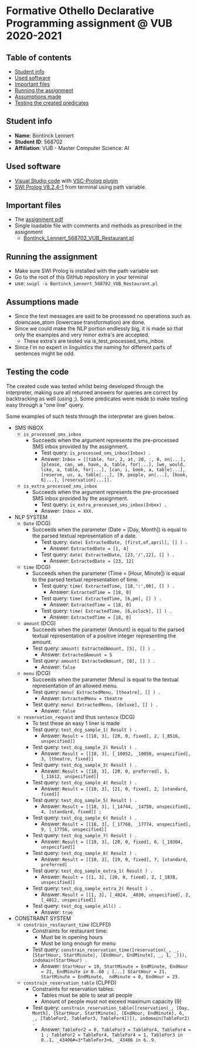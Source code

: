 # Formative Othello Declarative Programming assignment @ VUB 2020-2021 

## Table of contents
- [Student info](#student-info)
- [Used software](#used-software)
- [Important files](#important-files)
- [Running the assignment](#running-the-assignment)
- [Assumptions made](#assumptions-made)
- [Testing the created predicates](#testing-the-created-predicates)

## Student info
- **Name**: Bontinck Lennert
- **Student ID**: 568702
- **Affiliation**: VUB - Master Computer Science: AI

## Used software
- [Visual Studio code](https://code.visualstudio.com/Download) with [VSC-Prolog plugin](https://marketplace.visualstudio.com/items?itemName=arthurwang.vsc-prolog)
- [SWI Prolog V8.2.4-1](https://www.swi-prolog.org/download/stable) from terminal using path variable.

## Important files
- The [assignment pdf](assignment.pdf)
- Single loadable file with comments and methods as prescribed in the assignment
   - [Bontinck_Lennert_568702_VUB_Restaurant.pl](Bontinck_Lennert_568702_VUB_Restaurant.pl)

## Running the assignment
- Make sure SWI Prolog is installed with the path variable set
- Go to the root of this GitHub repository in your terminal
- use:  ```swipl -s Bontinck_Lennert_568702_VUB_Restaurant.pl```

## Assumptions made
   - Since the text messages are said to be processed no operations such as downcase_atom (lowercase transformation) are done.
   - Since we could make the NLP portion endlessly big, it is made so that only the examples and very minor extra's are accepted.
      - These extra's are tested via is_test_processed_sms_inbox.
   - Since I'm no expert in linguistics the naming for different parts of sentences might be odd.

## Testing the code

The created code was tested whilst being developed through the interpreter, making sure all returned answers for queries are correct by backtracking as well (using ;). Some predicates were made to make testing easy through a "one line" query.

Some examples of such tests through the interpreter are given below.

- SMS INBOX
   - ```is_processed_sms_inbox```
      - Succeeds when the argument represents the pre-processed SMS inbox provided by the assignment.
         - Test query: ```is_processed_sms_inbox(Inbox) .```
         - Answer: ```Inbox = [[table, for, 2, at, 20, :, 0, on|...], [please, can, we, have, a, table, for|...], [we, would, like, a, table, for|...], [can, i, book, a, table|...], [reserve, us, a, table|...], [9, people, on|...], [book, 6|...], [reservation|...]].```
   - ```is_extra_processed_sms_inbox```
      - Succeeds when the argument represents the pre-processed SMS inbox provided by the assignment.
         - Test query: ```is_extra_processed_sms_inbox(Inbox) .```
         - Answer: ```Inbox = XXX.```
- NLP SYSTEM
   -  ```Date``` (DCG)
      - Succeeds when the parameter (Date = [Day, Month]) is equal to the parsed textual representation of a date.
         - Test query: ```date( ExtractedDate, [first,of,april], [] ) .```
            - Answer: ```ExtractedDate = [1, 4]```
         - Test query: ```date( ExtractedDate, [23,'/',12], [] ) .```
            - Answer: ```ExtractedDate = [23, 12]```
   - ```time``` (DCG)
      - Succeeds when the parameter (Time = [Hour, Minute]) is equal to the parsed textual representation of time.
         - Test query: ```time( ExtractedTime, [18,':',00], [] ) .```
            - Answer: ```ExtractedTime = [18, 0]```
        - Test query: ```time( ExtractedTime, [6,pm], [] ) .```
           - Answer: ```ExtractedTime = [18, 0]```
        - Test query: ```time( ExtractedTime, [6,oclock], [] ) .```
           - Answer: ```ExtractedTime = [18, 0]```
   -  ```amount``` (DCG)
      -  Succeeds when the parameter (Amount) is equal to the parsed textual representation of a positive integer representing the amount.
      -  Test query: ```amount( ExtractedAmount, [5], [] ) .```
         - Answer: ```ExtractedAmount = 5```
      -  Test query: ```amount( ExtractedAmount, [0], [] ) .```
         - Answer: ```false```
   -  ```menu``` (DCG)
      -  Succeeds when the parameter (Menu) is equal to the textual representation of an allowed menu.
      -  Test query: ```menu( ExtractedMenu, [theatre], [] ) .```
         - Answer: ```ExtractedMenu = theatre```
      -  Test query: ```menu( ExtractedMenu, [deluxe], [] ) .```
         - Answer: ```false```
   -  ```reservation_request``` and thus ```sentence```  (DCG)
      - To test these an easy 1 liner is made
      - Test query: ```test_dcg_sample_1( Result ) .```
         - Answer: ```Result = [[18, 3], [20, 0, fixed], 2, [_8516, unspecified]]```
      - Test query: ```test_dcg_sample_2( Result ) .```
         - Answer: ```Result = [[18, 3], [_10052, _10058, unspecified], 3, [theatre, fixed]]```
      - Test query: ```test_dcg_sample_3( Result ) .```
         - Answer: ```Result = [[18, 3], [20, 0, preferred], 5, [_11612, unspecified]]```
      - Test query: ```test_dcg_sample_4( Result ) .```
         - Answer: ```Result = [[18, 3], [21, 0, fixed], 2, [standard, fixed]]```
      - Test query: ```test_dcg_sample_5( Result ) .```
         - Answer: ```Result = [[18, 3], [_14744, _14750, unspecified], 4, [standard, fixed]] ;```
      - Test query: ```test_dcg_sample_6( Result ) .```
         - Answer: ```Result = [[18, 3], [_17768, _17774, unspecified], 9, [_17756, unspecified]]```
      - Test query: ```test_dcg_sample_7( Result ) .```
         - Answer: ```Result = [[18, 3], [20, 0, fixed], 6, [_19304, unspecified]]```
      - Test query: ```test_dcg_sample_8( Result ) .```
         - Answer: ```Result = [[18, 3], [19, 0, fixed], 7, [standard, preferred]```
      - Test query: ```test_dcg_sample_extra_1( Result ) .```
         - Answer: ```Result = [[1, 3], [20, 0, fixed], 2, [_1878, unspecified]]```
      - Test query: ```test_dcg_sample_extra_2( Result ) .```
         - Answer: ```Result = [[1, 3], [_4024, _4030, unspecified], 2, [_4012, unspecified]]```
      - Test query: ```test_dcg_sample_all() .```
         - Answer: ```true```
- CONSTRAINT SYSTEM
   - ```constrain_restaurant_time``` (CLPFD)
      - Constraints for restaurant time:
         - Must be in opening hours
         - Must be long enough for menu
      - Test query: ```constrain_reservation_time([reservation(_, _, [StartHour, StartMinute], [EndHour, EndMinute], _, 1, _)]), indomain(StartHour) .```
         - Answer: ```StartHour = 19, StartMinute = EndMinute, EndHour = 21, EndMinute in 0..60 ; [...] StartHour = 21, StartMinute = EndMinute,  ndMinute = 0, EndHour = 23. ```
   - ```constrain_reservation_table``` (CLPFD)
      -  Constraints for reservation tables:
         - Tables must be able to seat all people
         - Amount of people must not exceed maximum capacity (9)
      - Test query: ```constrain_reservation_table([reservation(_, [Day, Month], [StartHour, StartMinute], [EndHour, EndMinute], 6, _, [TableFor2, TableFor3, TableFor4])]), indomain(TableFor2) .```
         - Answer: ```TableFor2 = 0, TableFor3 = TableFor4, TableFor4 = 1 ; TableFor2 = TableFor4, TableFor4 = 1, TableFor3 in 0..1, _43406#=3*TableFor3+6, _43406 in 6..9.```
